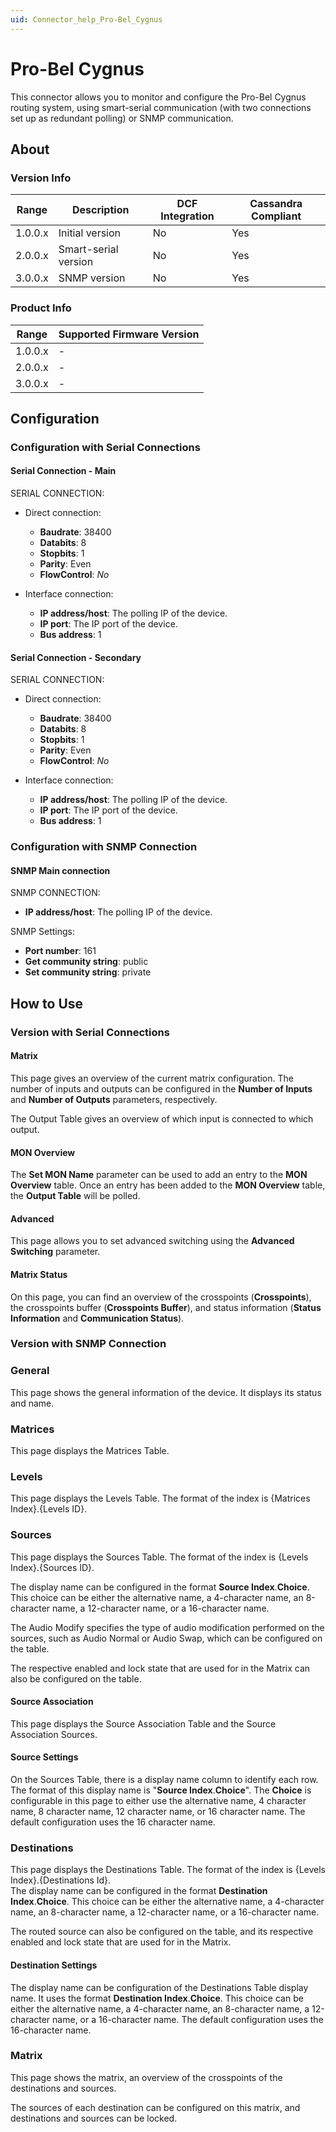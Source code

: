 ```yaml
---
uid: Connector_help_Pro-Bel_Cygnus
---
```


# Pro-Bel Cygnus

This connector allows you to monitor and configure the Pro-Bel Cygnus routing system, using smart-serial communication (with two connections set up as redundant polling) or SNMP communication.

## About

### Version Info

| Range   | Description          | DCF Integration | Cassandra Compliant |
|---------|----------------------|-----------------|---------------------|
| 1.0.0.x | Initial version      | No              | Yes                 |
| 2.0.0.x | Smart-serial version | No              | Yes                 |
| 3.0.0.x | SNMP version         | No              | Yes                 |

### Product Info

| Range   | Supported Firmware Version |
|---------|----------------------------|
| 1.0.0.x | -                          |
| 2.0.0.x | -                          |
| 3.0.0.x | -                          |

## Configuration

### Configuration with Serial Connections

#### Serial Connection - Main

SERIAL CONNECTION:

- Direct connection:

  - **Baudrate**: 38400
  - **Databits**: 8
  - **Stopbits**: 1
  - **Parity**: Even
  - **FlowControl**: *No*

- Interface connection:

  - **IP address/host**: The polling IP of the device.
  - **IP port**: The IP port of the device.
  - **Bus address**: 1

#### Serial Connection - Secondary

SERIAL CONNECTION:

- Direct connection:

  - **Baudrate**: 38400
  - **Databits**: 8
  - **Stopbits**: 1
  - **Parity**: Even
  - **FlowControl**: *No*

- Interface connection:

  - **IP address/host**: The polling IP of the device.
  - **IP port**: The IP port of the device.
  - **Bus address**: 1

### Configuration with SNMP Connection

#### SNMP Main connection

SNMP CONNECTION:

- **IP address/host**: The polling IP of the device.

SNMP Settings:

- **Port number**: 161
- **Get community string**: public
- **Set community string**: private

## How to Use

### Version with Serial Connections

#### Matrix

This page gives an overview of the current matrix configuration. The number of inputs and outputs can be configured in the **Number of Inputs** and **Number of Outputs** parameters, respectively.

The Output Table gives an overview of which input is connected to which output.

#### MON Overview

The **Set MON Name** parameter can be used to add an entry to the **MON Overview** table. Once an entry has been added to the **MON Overview** table, the **Output Table** will be polled.

#### Advanced

This page allows you to set advanced switching using the **Advanced Switching** parameter.

#### Matrix Status

On this page, you can find an overview of the crosspoints (**Crosspoints**), the crosspoints buffer (**Crosspoints Buffer**), and status information (**Status Information** and **Communication Status**).

### Version with SNMP Connection

### General

This page shows the general information of the device. It displays its status and name.

### Matrices

This page displays the Matrices Table.

### Levels

This page displays the Levels Table. The format of the index is {Matrices Index}.{Levels ID}.

### Sources

This page displays the Sources Table. The format of the index is {Levels Index}.{Sources ID}.

The display name can be configured in the format **Source Index**.**Choice**. This choice can be either the alternative name, a 4-character name, an 8-character name, a 12-character name, or a 16-character name.

The Audio Modify specifies the type of audio modification performed on the sources, such as Audio Normal or Audio Swap, which can be configured on the table.

The respective enabled and lock state that are used for in the Matrix can also be configured on the table.

#### Source Association

This page displays the Source Association Table and the Source Association Sources.

#### Source Settings

On the Sources Table, there is a display name column to identify each row. The format of this display name is "**Source Index**.**Choice**".
The **Choice** is configurable in this page to either use the alternative name, 4 character name, 8 character name, 12 character name, or 16 character name.
The default configuration uses the 16 character name.

### Destinations

This page displays the Destinations Table. The format of the index is {Levels Index}.{Destinations Id}.\
The display name can be configured in the format **Destination Index**.**Choice**. This choice can be either the alternative name, a 4-character name, an 8-character name, a 12-character name, or a 16-character name.

The routed source can also be configured on the table, and its respective enabled and lock state that are used for in the Matrix.

#### Destination Settings

The display name can be configuration of the Destinations Table display name. It uses the format **Destination Index**.**Choice**. This choice can be either the alternative name, a 4-character name, an 8-character name, a 12-character name, or a 16-character name. The default configuration uses the 16-character name.

### Matrix

This page shows the matrix, an overview of the crosspoints of the destinations and sources.

The sources of each destination can be configured on this matrix, and destinations and sources can be locked.
